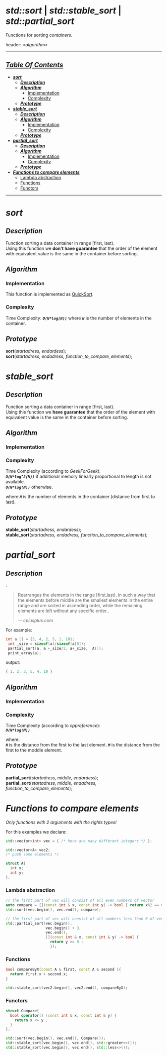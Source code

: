 # ___std::sort___ |  ___std::stable_sort___  |  ___std::partial_sort___
Functions for sorting _containers_.  
  
header: *\<algorithm>*

---  
## *[Table Of Contents](#table-of-contents)*
  - *__[sort](#sort)__*  
     - *__[Description](#description)__*
     - *__[Algorithm](#algorithm)__*  
        - [Implementation](#implementation)  
        - [Complexity](#complexity)   
     - *__[Prototype](#prototype)__*  
  - *__[stable_sort](#stable_sort)__*  
     - *__[Description](#description)__*
     - *__[Algorithm](#algorithm)__*  
        - [Implementation](#implementation)  
        - [Complexity](#complexity)   
     - *__[Prototype](#prototype)__*  
  - *__[partial_sort](#partial_sort)__*  
     - *__[Description](#description)__*
     - *__[Algorithm](#algorithm)__*  
        - [Implementation](#implementation)  
        - [Complexity](#complexity)   
     - *__[Prototype](#prototype)__*  
   - *__[Functions to compare elements](#functions-to-compare-elements)__*   
      - [Lambda abstraction](#lambda-abstraction)        
      - [Functions](#functions)  
      - [Functors](#functors)  
   
---  
# ___sort___
## ___Description___
Function sorting a data container in range \[first, last\).   
Using this function we **don't have guarantee** that the order of the element with equivalent value is the same in the container before sorting.
## ___Algorithm___

### Implementation
This function is implemented as [QuickSort](https://www.geeksforgeeks.org/quick-sort/).  

### Complexity
Time Complexity: *__`O(N*log(N))`__* where *__`N`__* is the number of elements in the container.

## ___Prototype___  

**sort**(*startadress, endardess*);  
**sort**(*startadress, endadress, function_to_compare_elements*);  

# ___stable_sort___
## ___Description___
Function sorting a data container in range \[first, last\).   
Using this function we **have guarantee** that the order of the element with equivalent value is the same in the container before sorting.
## ___Algorithm___

### Implementation

### Complexity
Time Complexity (according to *GeekForGeek*):  
*__`O(N*log^2(N))`__* if additional memory linearly proportional to length is not available.  
*__`O(N*log(N))`__* otherwise. 
  
where *__`N`__* is the number of elements in the container (distance from first to last).

## ___Prototype___  

**stable_sort**(*startadress, endardess*);  
**stable_sort**(*startadress, endadress, function_to_compare_elements*);  


# ___partial_sort___
## ___Description___  
:  
> Rearranges the elements in the range \[first,last), 
> in such a way that the elements before middle 
> are the smallest elements in the entire range and 
> are sorted in ascending order, while the remaining elements 
> are left without any specific order..
>
> -- <cite>cplusplus.com</cite>  

For example:
```cpp
int a [] = {3, 4, 2, 5, 1, 10};
 int _size = sizeof(a)/sizeof(a[0]);
 partial_sort(a, a +_size/2, a+_size,  A());
 print_array(a);
```
output:  
```cpp
{ 1, 2, 3, 5, 4, 10 }
```
## ___Algorithm___

### Implementation

### Complexity
Time Complexity (according to *cppreference*):   
*__`O(N*log(M))`__* 
  
where:  
*__`N`__* is the distance from the first to the last element.
*__`M`__* is the distance from the first to the moddle element.

## ___Prototype___  

**partial_sort**(*startadress, middle, endardess*);  
**partial_sort**(*startadress, middle, endadress, function_to_compare_elements*);  

# ___Functions to compare elements___  

_Only functions with 2 arguments with the rights types!_  

For this examples we declare:  
```cpp
std::vector<int> vec = { /* here are many different integers */ };
```  
```cpp
std::vector<A> vec2;
/* push some elements */
```   
```cpp
struct A{
  int x;
  int y;
};
```
### Lambda abstraction  
```cpp
// the first part of vec will consist of all even numbers of vector
auto compare = [](const int & x, const int y) -> bool { return x%2 == 0; }
std::sort(vec.begin(), vec.end(), compare);
```
```cpp
// the first part of vec will consist of all numbers less than 0 of vector
std::partial_sort(vec.begin(), 
                  vec.begin() + 3, 
                  vec.end(), 
                  [](const int & x, const int & y) -> bool { 
                    return y >= 0 ; 
                    });
```
### Functions
```cpp
bool compareByX(const A & first, const A & second ){
  return first.x > second.x;
}

std::stable_sort(vec2.begin(), vec2.end(), compareByX);
```
### Functors  
```cpp
struct Compare{
  bool operator() (const int & x, const int & y) {
    return x <= y ;
  }
};

std::sort(vec.begin(), vec.end(), Compare());
std::stable_sort(vec.begin(), vec.end(), std::greater<>());
std::stable_sort(vec.begin(), vec.end(), std::less<>());
```
